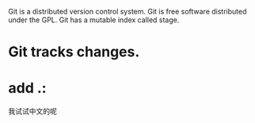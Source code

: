 Git is a distributed version control system.
Git is free software distributed under the GPL.
Git has a mutable index called stage.
# Git tracks changes.
# add .:


我试试中文的呢
